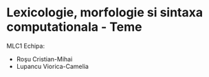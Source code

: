 # Lexicologie, morfologie si sintaxa computationala - Teme 
MLC1 
Echipa: 
- Roşu Cristian-Mihai 
- Lupancu Viorica-Camelia
